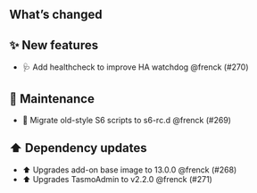 ## What’s changed

## ✨ New features

- 🩺 Add healthcheck to improve HA watchdog @frenck (#270)

## 🧰 Maintenance

- 🔨 Migrate old-style S6 scripts to s6-rc.d @frenck (#269)

## ⬆️ Dependency updates

- ⬆️ Upgrades add-on base image to 13.0.0 @frenck (#268)
- ⬆️ Upgrades TasmoAdmin to v2.2.0 @frenck (#271)
